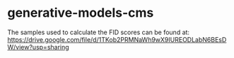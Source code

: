 # generative-models-cms
The samples used to calculate the FID scores can be found at: https://drive.google.com/file/d/1TKob2PRMNaWh9wX9IUREODLabN6BEsDW/view?usp=sharing
